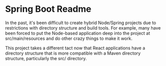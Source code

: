 # Spring Boot Readme

In the past, it's been difficult to create hybrid Node/Spring projects due to restrictions with directory structure and build tools. For example, many have been forced to put the Node-based application deep into the project at src/main/resources and do other crazy things to make it work.

This project takes a different tact now that React applications have a directory structure that is more compatible with a Maven directory structure, particularly the src/ directory.

